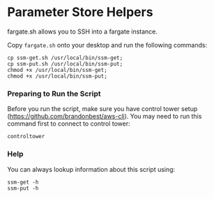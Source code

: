 # Parameter Store Helpers

fargate.sh allows you to SSH into a fargate instance.

Copy `fargate.sh` onto your desktop and run the following commands:

```
cp ssm-get.sh /usr/local/bin/ssm-get;
cp ssm-put.sh /usr/local/bin/ssm-put;
chmod +x /usr/local/bin/ssm-get;
chmod +x /usr/local/bin/ssm-put;
```

### Preparing to Run the Script

Before you run the script, make sure you have control tower setup (https://github.com/brandonbest/aws-cli). You may need to run this command first to connect to control tower:

```
controltower
```

### Help

You can always lookup information about this script using:

```
ssm-get -h
ssm-put -h
```
